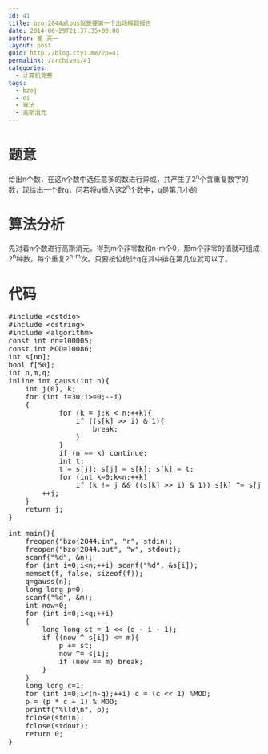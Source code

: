 ```yaml
---
id: 41
title: bzoj2844albus就是要第一个出场解题报告
date: 2014-06-29T21:37:35+00:00
author: 崔 天一
layout: post
guid: http://blog.ctyi.me/?p=41
permalink: /archives/41
categories:
  - 计算机竞赛
tags:
  - bzoj
  - oi
  - 算法
  - 高斯消元
---
```

<h1 style="color: #333333;">
  题意
</h1>

<p style="color: #333333;">
  给出n个数，在这n个数中选任意多的数进行异或，共产生了2<sup>n</sup>个含重复数字的数，现给出一个数q，问若将q插入这2<sup>n</sup>个数中，q是第几小的
</p>

<h1 style="color: #333333;">
  算法分析
</h1>

<p style="color: #333333;">
  先对着n个数进行高斯消元，得到m个非零数和n-m个0，那m个非零的值就可组成2<sup>n</sup>种数，每个重复2<sup>n-m</sup>次。只要按位统计q在其中排在第几位就可以了。
</p>

<h1 style="color: #333333;">
  代码
</h1>

<pre class="lang:c++ decode:true " title="bzoj2844">#include &lt;cstdio&gt;
#include &lt;cstring&gt;
#include &lt;algorithm&gt;
const int nn=100005;
const int MOD=10086;
int s[nn];
bool f[50];
int n,m,q;
inline int gauss(int n){
    int j(0), k;
    for (int i=30;i&gt;=0;--i)
    {
            for (k = j;k &lt; n;++k){
                if ((s[k] &gt;&gt; i) & 1){
                    break;
                }
            }
            if (n == k) continue;
            int t;
            t = s[j]; s[j] = s[k]; s[k] = t;
            for (int k=0;k&lt;n;++k)
                if (k != j && ((s[k] &gt;&gt; i) & 1)) s[k] ^= s[j];
        ++j;
    }
    return j;
}
 
int main(){
    freopen("bzoj2844.in", "r", stdin);
    freopen("bzoj2844.out", "w", stdout);
    scanf("%d", &n);
    for (int i=0;i&lt;n;++i) scanf("%d", &s[i]);
    memset(f, false, sizeof(f));
    q=gauss(n);
    long long p=0;
    scanf("%d", &m);
    int now=0;
    for (int i=0;i&lt;q;++i)
    {
        long long st = 1 &lt;&lt; (q - i - 1);
        if ((now ^ s[i]) &lt;= m){
            p += st;
            now ^= s[i];
            if (now == m) break;
        }
    }
    long long c=1;
    for (int i=0;i&lt;(n-q);++i) c = (c &lt;&lt; 1) %MOD;
    p = (p * c + 1) % MOD;
    printf("%lld\n", p);
    fclose(stdin);
    fclose(stdout);
    return 0;
}</pre>

&nbsp;